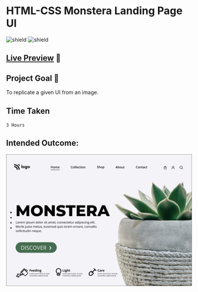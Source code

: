 # HTML-CSS Monstera Landing Page UI

![shield](https://img.shields.io/badge/HTML5-E34F26?style=for-the-badge&logo=html5&logoColor=white) ![shield](https://img.shields.io/badge/CSS3-1572B6?style=for-the-badge&logo=css3&logoColor=white) 

## [Live Preview](https://huzzii-css-project6.netlify.app/) :link:

## Project Goal :dart:

To replicate a given UI from an image.

## Time Taken

```
3 Hours
```

## Intended Outcome:

![Image](./6.png)
